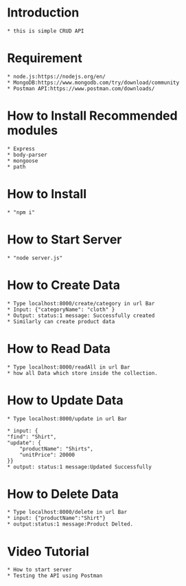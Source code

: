 # Introduction

    * this is simple CRUD API

# Requirement

    * node.js:https://nodejs.org/en/
    * MongoDB:https://www.mongodb.com/try/download/community
    * Postman API:https://www.postman.com/downloads/

# How to Install Recommended modules

    * Express
    * body-parser
    * mongoose
    * path

# How to Install

    * "npm i"

# How to Start Server

    * "node server.js"

# How to Create Data

    * Type localhost:8000/create/category in url Bar
    * Input: {"categoryName": "cloth" }
    * Output: status:1 message: Successfully created
    * Similarly can create product data

# How to Read Data

    * Type localhost:8000/readAll in url Bar
    * how all Data which store inside the collection.

# How to Update Data

    * Type localhost:8000/update in url Bar

    * input: {
    "find": "Shirt",
    "update": {
        "productName": "Shirts",
        "unitPrice": 20000
    }}
    * output: status:1 message:Updated Successfully

# How to Delete Data

    * Type localhost:8000/delete in url Bar
    * input: {"productName":"Shirt"}
    * output:status:1 message:Product Delted.

# Video Tutorial

    * How to start server
    * Testing the API using Postman
